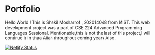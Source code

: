# Portfolio
Hello World !
This is Shakil Mosharrof , 202014048 from MIST.
This web development project was a part of CSE 224 Advanced Programming Languages Sessional.
Mentionable,this is not the last of this project,I will continue it In shaa Allah throughout coming years Also.

[![Netlify Status](https://api.netlify.com/api/v1/badges/6d2e9a0c-33d3-4f8d-991a-5d2078df8a22/deploy-status)](https://app.netlify.com/sites/shakil-mosharrof-xcadet-bcc/deploys)
